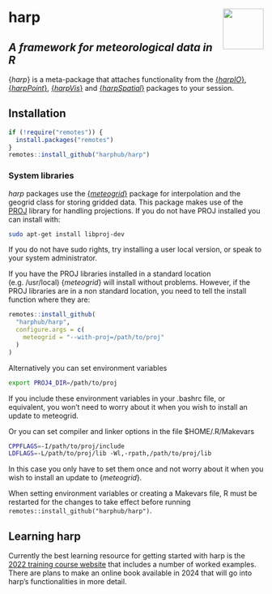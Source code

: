 
<!-- README.md is generated from README.Rmd. Please edit that file -->

# harp <img src='man/figures/harp_logo_dark.svg' align = "right" width = "80">

## *A framework for meteorological data in R*

{*harp*} is a meta-package that attaches functionality from the
[{*harpIO*}](https://harphub.github.io/harpIO),
[{*harpPoint*}](https://harphub.github.io/harpPoint),
[{*harpVis*}](https://harphub.github.io/harpVis) and
[{*harpSpatial*}](https://harphub.github.io/harpSpatial) packages to
your session.

## Installation

``` r
if (!require("remotes")) {
  install.packages("remotes")
}
remotes::install_github("harphub/harp")
```

### System libraries

*harp* packages use the
[{*meteogrid*}](https://github.com/harphub/meteogrid) package for
interpolation and the geogrid class for storing gridded data. This
package makes use of the [PROJ](https://proj.org) library for handling
projections. If you do not have PROJ installed you can install with:

``` bash
sudo apt-get install libproj-dev
```

If you do not have sudo rights, try installing a user local version, or
speak to your system administrator.

If you have the PROJ libraries installed in a standard location
(e.g. /usr/local) {*meteogrid*} will install without problems. However,
if the PROJ libraries are in a non standard location, you need to tell
the install function where they are:

``` r
remotes::install_github(
  "harphub/harp",
  configure.args = c(
    meteogrid = "--with-proj=/path/to/proj"
  )
)
```

Alternatively you can set environment variables

``` bash
export PROJ4_DIR=/path/to/proj
```

If you include these environment variables in your .bashrc file, or
equivalent, you won’t need to worry about it when you wish to install an
update to meteogrid.

Or you can set compiler and linker options in the file
\$HOME/.R/Makevars

``` bash
CPPFLAGS=-I/path/to/proj/include
LDFLAGS=-L/path/to/proj/lib -Wl,-rpath,/path/to/proj/lib
```

In this case you only have to set them once and not worry about it when
you wish to install an update to {*meteogrid*}.

When setting environment variables or creating a Makevars file, R must
be restarted for the changes to take effect before running
`remotes::install_github("harphub/harp")`.

## Learning harp

Currently the best learning resource for getting started with harp is
the [2022 training course
website](https://harphub.github.io/harp-training-2022/) that includes a
number of worked examples. There are plans to make an online book
available in 2024 that will go into harp’s functionalities in more
detail.
